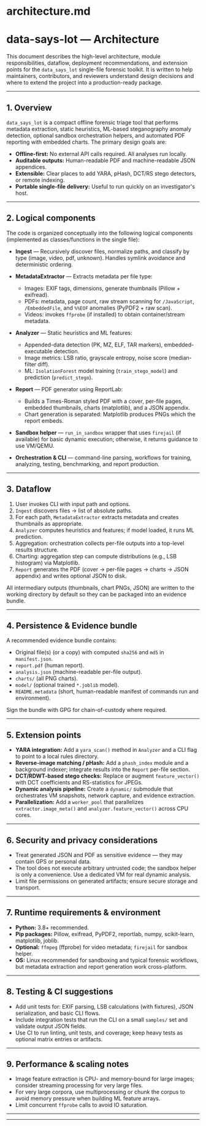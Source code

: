 # architecture.md

# data-says-lot — Architecture

This document describes the high-level architecture, module responsibilities, dataflow, deployment recommendations, and extension points for the `data_says_lot` single-file forensic toolkit. It is written to help maintainers, contributors, and reviewers understand design decisions and where to extend the project into a production-ready package.

---

## 1. Overview

`data_says_lot` is a compact offline forensic triage tool that performs metadata extraction, static heuristics, ML-based steganography anomaly detection, optional sandbox orchestration helpers, and automated PDF reporting with embedded charts. The primary design goals are:

* **Offline-first:** No external API calls required. All analyses run locally.
* **Auditable outputs:** Human-readable PDF and machine-readable JSON appendices.
* **Extensible:** Clear places to add YARA, pHash, DCT/RS stego detectors, or remote indexing.
* **Portable single-file delivery:** Useful to run quickly on an investigator's host.

---

## 2. Logical components

The code is organized conceptually into the following logical components (implemented as classes/functions in the single file):

* **Ingest** — Recursively discover files, normalize paths, and classify by type (image, video, pdf, unknown). Handles symlink avoidance and deterministic ordering.

* **MetadataExtractor** — Extracts metadata per file type:

  * Images: EXIF tags, dimensions, generate thumbnails (Pillow + exifread).
  * PDFs: metadata, page count, raw stream scanning for `/JavaScript`, `/EmbeddedFile`, and `%%EOF` anomalies (PyPDF2 + raw scan).
  * Videos: invokes `ffprobe` (if installed) to obtain container/stream metadata.

* **Analyzer** — Static heuristics and ML features:

  * Appended-data detection (PK, MZ, ELF, TAR markers), embedded-executable detection.
  * Image metrics: LSB ratio, grayscale entropy, noise score (median-filter diff).
  * ML: `IsolationForest` model training (`train_stego_model`) and prediction (`predict_stego`).

* **Report** — PDF generator using ReportLab:

  * Builds a Times-Roman styled PDF with a cover, per-file pages, embedded thumbnails, charts (matplotlib), and a JSON appendix.
  * Chart generation is separated: Matplotlib produces PNGs which the report embeds.

* **Sandbox helper** — `run_in_sandbox` wrapper that uses `firejail` (if available) for basic dynamic execution; otherwise, it returns guidance to use VM/QEMU.

* **Orchestration & CLI** — command-line parsing, workflows for training, analyzing, testing, benchmarking, and report production.

---

## 3. Dataflow

1. User invokes CLI with input path and options.
2. `Ingest` discovers files → list of absolute paths.
3. For each path, `MetadataExtractor` extracts metadata and creates thumbnails as appropriate.
4. `Analyzer` computes heuristics and features; if model loaded, it runs ML prediction.
5. Aggregation: orchestration collects per-file outputs into a top-level results structure.
6. Charting: aggregation step can compute distributions (e.g., LSB histogram) via Matplotlib.
7. `Report` generates the PDF (cover → per-file pages → charts → JSON appendix) and writes optional JSON to disk.

All intermediary outputs (thumbnails, chart PNGs, JSON) are written to the working directory by default so they can be packaged into an evidence bundle.

---

## 4. Persistence & Evidence bundle

A recommended evidence bundle contains:

* Original file(s) (or a copy) with computed `sha256` and `md5` in `manifest.json`.
* `report.pdf` (human report).
* `analysis.json` (machine-readable per-file output).
* `charts/` (all PNG charts).
* `model/` (optional trained `*.joblib` model).
* `README.metadata` (short, human-readable manifest of commands run and environment).

Sign the bundle with GPG for chain-of-custody where required.

---

## 5. Extension points

* **YARA integration:** Add a `yara_scan()` method in `Analyzer` and a CLI flag to point to a local rules directory.
* **Reverse-image matching / pHash:** Add a `phash_index` module and a background indexer; integrate results into the `Report` per-file section.
* **DCT/RDWT-based stego checks:** Replace or augment `feature_vector()` with DCT coefficients and RS-statistics for JPEGs.
* **Dynamic analysis pipeline:** Create a `dynamic/` submodule that orchestrates VM snapshots, network capture, and evidence extraction.
* **Parallelization:** Add a `worker_pool` that parallelizes `extractor.image_meta()` and `analyzer.feature_vector()` across CPU cores.

---

## 6. Security and privacy considerations

* Treat generated JSON and PDF as sensitive evidence — they may contain GPS or personal data.
* The tool does not execute arbitrary untrusted code; the sandbox helper is only a convenience. Use a dedicated VM for real dynamic analysis.
* Limit file permissions on generated artifacts; ensure secure storage and transport.

---

## 7. Runtime requirements & environment

* **Python:** 3.8+ recommended.
* **Pip packages:** Pillow, exifread, PyPDF2, reportlab, numpy, scikit-learn, matplotlib, joblib.
* **Optional:** `ffmpeg` (ffprobe) for video metadata; `firejail` for sandbox helper.
* **OS:** Linux recommended for sandboxing and typical forensic workflows, but metadata extraction and report generation work cross-platform.

---

## 8. Testing & CI suggestions

* Add unit tests for: EXIF parsing, LSB calculations (with fixtures), JSON serialization, and basic CLI flows.
* Include integration tests that run the CLI on a small `samples/` set and validate output JSON fields.
* Use CI to run linting, unit tests, and coverage; keep heavy tests as optional matrix entries or artifacts.

---

## 9. Performance & scaling notes

* Image feature extraction is CPU- and memory-bound for large images; consider streaming processing for very large files.
* For very large corpora, use multiprocessing or chunk the corpus to avoid memory pressure when building ML feature arrays.
* Limit concurrent `ffprobe` calls to avoid IO saturation.

---

---

